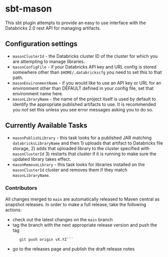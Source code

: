 # sbt-mason
This sbt plugin attempts to provide an easy to use interface with the Databricks 2.0 rest API for
managing artifacts. 

## Configuration settings
* `masonClusterId` - the Databricks cluster ID of the cluster for which you are attempting to manage
libraries.
* `masonConfigFile` - if your Databricks API key and URL config is stored somewhere other than
`$HOME/.databrickscfg` you need to set this to that path.
* `masonEnvironmentName` - if you would like to use an API key or URL for an environment other than
DEFAULT defined in your config file, set that environment name here.
* `masonLibraryName` - the name of the project itself is used by default to identify the
appropriate published artifacts to use. It is recommended you _not_ set this unless you see error
messages asking you to do so.
## Currently Available Tasks
* `masonPublishLibrary` - this task looks for a published JAR matching `databricksLibraryName` and
then 1) uploads that artifact to Databricks file storage, 2) adds that uploaded library to the
cluster specified with `masonClusterId` 3) restarts that cluster if it is running to make sure the
updated library takes effect.
* `masonRemoveLibrary` - this task looks for libraries installed on the `masonClusterId` cluster and
removes them if they match `masonLibraryName`.

### Contributors
All changes merged to `main` are automatically released to Maven central as snapshot releases. In
order to make a full release, take the following actions:
* check out the latest changes on the `main` branch
* tag the branch with the next appropriate release version and push the tag
  ```git tag -a vX.Y.Z -m "vX.Y.Z"
     git push origin vX.YZ```
* go to the releases page and publish the draft release notes
